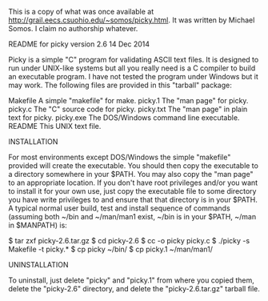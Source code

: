 This is a copy of what was once available at
http://grail.eecs.csuohio.edu/~somos/picky.html. It was written by Michael
Somos. I claim no authorship whatever.


README            for picky version 2.6       14 Dec 2014

Picky is a simple "C" program for validating ASCII text files.
It is designed to run under UNIX-like systems but all you
really need is a C compiler to build an executable program.
I have not tested the program under Windows but it may work.
The following files are provided in this "tarball" package:

  Makefile   A simple "makefile" for make.
  picky.1    The "man page" for picky.
  picky.c    The "C" source code for picky.
  picky.txt  The "man page" in plain text for picky.
  picky.exe  The DOS/Windows command line executable.
  README     This UNIX text file.

INSTALLATION

For most environments except DOS/Windows the simple "makefile"
provided will create the executable. You should then copy
the executable to a directory somewhere in your $PATH. You
may also copy the "man page" to an appropriate location. If
you don't have root privileges and/or you want to install
it for your own use, just copy the executable file to some
directory you have write privileges to and ensure that that
directory is in your $PATH. A typical normal user build,
test and install sequence of commands (assuming both ~/bin and
~/man/man1 exist, ~/bin is in your $PATH, ~/man in $MANPATH) is:

  $ tar zxf picky-2.6.tar.gz
  $ cd picky-2.6
  $ cc -o picky picky.c
  $ ./picky -s Makefile -t picky.*
  $ cp picky   ~/bin/
  $ cp picky.1 ~/man/man1/

UNINSTALLATION

To uninstall, just delete "picky" and "picky.1" from where you
copied them, delete the "picky-2.6" directory, and delete the
"picky-2.6.tar.gz" tarball file.
